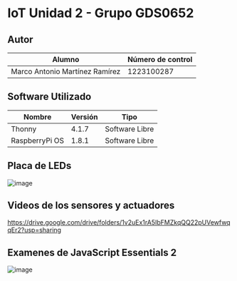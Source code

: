 # IoT Unidad 2 - Grupo GDS0652

## Autor
|Alumno|Número de control|
|--|--|
|Marco Antonio Martínez Ramírez|1223100287|

## Software Utilizado
|Nombre|Versión|Tipo|
|--|--|--|
|Thonny|4.1.7|Software Libre|
|RaspberryPi OS|1.8.1|Software Libre|

## Placa de LEDs
![image](https://github.com/user-attachments/assets/8e3b76ef-c4a3-4302-8bd7-7a7b80b59e0a)

## Videos de los sensores y actuadores
https://drive.google.com/drive/folders/1v2uEx1rA5IbFMZkqQQ22pUVewfwqqEr2?usp=sharing

## Examenes de JavaScript Essentials 2
![image](https://github.com/user-attachments/assets/219da018-6da7-4c27-93a4-f81abaafcd5d)

